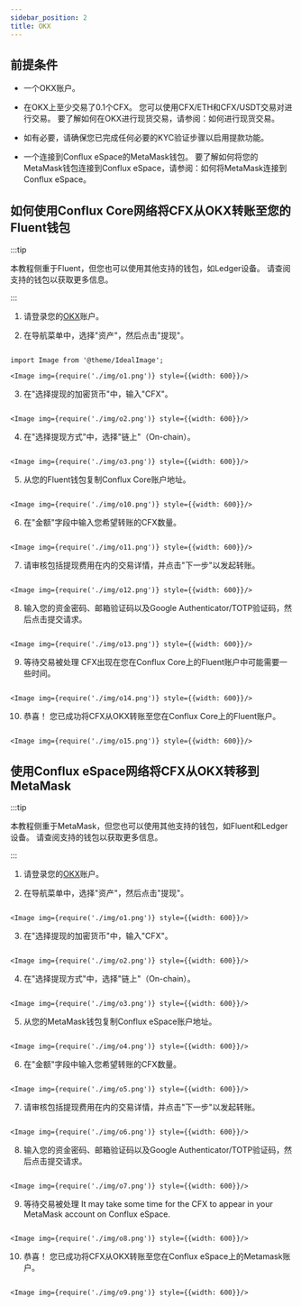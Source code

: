 ```yaml
---
sidebar_position: 2
title: OKX
---
```



## 前提条件

- 一个OKX账户。

- 在OKX上至少交易了0.1个CFX。 您可以使用CFX/ETH和CFX/USDT交易对进行交易。 要了解如何在OKX进行现货交易，请参阅：如何进行现货交易。

- 如有必要，请确保您已完成任何必要的KYC验证步骤以启用提款功能。

- 一个连接到Conflux eSpace的MetaMask钱包。 要了解如何将您的MetaMask钱包连接到Conflux eSpace，请参阅：如何将MetaMask连接到Conflux eSpace。

## 如何使用Conflux Core网络将CFX从OKX转账至您的Fluent钱包


:::tip

本教程侧重于Fluent，但您也可以使用其他支持的钱包，如Ledger设备。 请查阅支持的钱包以获取更多信息。

:::


1. 请登录您的[OKX](https://www.okx.com/)账户。



2. 在导航菜单中，选择"资产"，然后点击"提现"。

```mdx-code-block

import Image from '@theme/IdealImage';

<Image img={require('./img/o1.png')} style={{width: 600}}/>

```


3. 在"选择提现的加密货币"中，输入"CFX"。


```mdx-code-block

<Image img={require('./img/o2.png')} style={{width: 600}}/>

```


4. 在"选择提现方式"中，选择"链上"（On-chain）。

```mdx-code-block

<Image img={require('./img/o3.png')} style={{width: 600}}/>

```


5. 从您的Fluent钱包复制Conflux Core账户地址。

```mdx-code-block

<Image img={require('./img/o10.png')} style={{width: 600}}/>

```


6. 在"金额"字段中输入您希望转账的CFX数量。

```mdx-code-block

<Image img={require('./img/o11.png')} style={{width: 600}}/>

```



7. 请审核包括提现费用在内的交易详情，并点击"下一步"以发起转账。


```mdx-code-block

<Image img={require('./img/o12.png')} style={{width: 600}}/>

```



8. 输入您的资金密码、邮箱验证码以及Google Authenticator/TOTP验证码，然后点击提交请求。


```mdx-code-block

<Image img={require('./img/o13.png')} style={{width: 600}}/>

```


9. 等待交易被处理 CFX出现在您在Conflux Core上的Fluent账户中可能需要一些时间。

```mdx-code-block

<Image img={require('./img/o14.png')} style={{width: 600}}/>

```



10. 恭喜！ 您已成功将CFX从OKX转账至您在Conflux Core上的Fluent账户。


```mdx-code-block

<Image img={require('./img/o15.png')} style={{width: 600}}/>

```



## 使用Conflux eSpace网络将CFX从OKX转移到MetaMask


:::tip

本教程侧重于MetaMask，但您也可以使用其他支持的钱包，如Fluent和Ledger设备。 请查阅支持的钱包以获取更多信息。

:::


1.  请登录您的[OKX](https://www.okx.com/)账户。

2.  在导航菜单中，选择"资产"，然后点击"提现"。


```mdx-code-block

<Image img={require('./img/o1.png')} style={{width: 600}}/>

```



3.  在"选择提现的加密货币"中，输入"CFX"。

```mdx-code-block

<Image img={require('./img/o2.png')} style={{width: 600}}/>

```



4.  在"选择提现方式"中，选择"链上"（On-chain）。


```mdx-code-block

<Image img={require('./img/o3.png')} style={{width: 600}}/>

```



5.  从您的MetaMask钱包复制Conflux eSpace账户地址。

```mdx-code-block

<Image img={require('./img/o4.png')} style={{width: 600}}/>

```


6.  在"金额"字段中输入您希望转账的CFX数量。

```mdx-code-block

<Image img={require('./img/o5.png')} style={{width: 600}}/>

```


7.  请审核包括提现费用在内的交易详情，并点击"下一步"以发起转账。

```mdx-code-block

<Image img={require('./img/o6.png')} style={{width: 600}}/>

```


8.  输入您的资金密码、邮箱验证码以及Google Authenticator/TOTP验证码，然后点击提交请求。

```mdx-code-block

<Image img={require('./img/o7.png')} style={{width: 600}}/>

```


9.  等待交易被处理 It may take some time for the CFX to appear in your MetaMask account on Conflux eSpace.

```mdx-code-block

<Image img={require('./img/o8.png')} style={{width: 600}}/>

```


10.  恭喜！ 您已成功将CFX从OKX转账至您在Conflux eSpace上的Metamask账户。

```mdx-code-block

<Image img={require('./img/o9.png')} style={{width: 600}}/>

```

